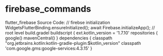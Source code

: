 # firebase_commands
flutter_firebase
Source Code:
// firebse initialization
  WidgetsFlutterBinding.ensureInitialized();
  await Firebase.initializeApp();
// root level build.gradel
buildscript {
    ext.kotlin_version = '1.7.10'
    repositories {
        google()
        mavenCentral()
    }
     dependencies { 
        classpath "org.jetbrains.kotlin:kotlin-gradle-plugin:$kotlin_version"
        classpath 'com.google.gms:google-services:4.3.15'
    }
    
